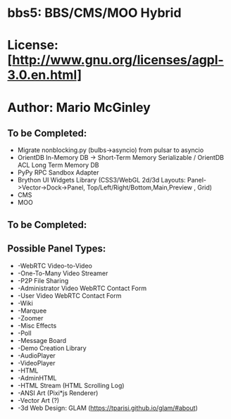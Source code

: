 # bbs5: BBS/CMS/MOO Hybrid
# License: [http://www.gnu.org/licenses/agpl-3.0.en.html]
# Author: Mario McGinley
## To be Completed:
* Migrate nonblocking.py (bulbs->asyncio) from pulsar to asyncio
* OrientDB In-Memory DB -> Short-Term Memory Serializable / OrientDB ACL Long Term Memory DB
* PyPy RPC Sandbox Adapter
* Brython UI Widgets Library (CSS3/WebGL 2d/3d Layouts: Panel->Vector->Dock->Panel, Top/Left/Right/Bottom,Main,Preview , Grid)
* CMS
* MOO

## To be Completed:

## Possible Panel Types:
* -WebRTC Video-to-Video
* -One-To-Many Video Streamer
* -P2P File Sharing
* -Administrator Video WebRTC Contact Form
* -User Video WebRTC Contact Form
* -Wiki
* -Marquee
* -Zoomer
* -Misc Effects
* -Poll
* -Message Board
* -Demo Creation Library
* -AudioPlayer
* -VideoPlayer
* -HTML
* -AdminHTML
* -HTML Stream (HTML Scrolling Log)
* -ANSI Art (Pixi*js Renderer)
* -Vector Art (?)
* -3d Web Design: GLAM (https://tparisi.github.io/glam/#about)
